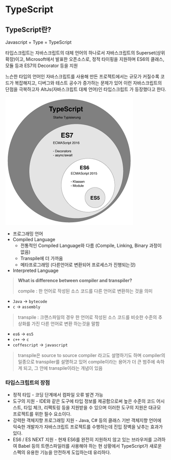 # TypeScript

## TypeScript란?
Javascript + Type = TypeScript

타입스크립트는 자바스크립트의 대체 언어의 하나로서 자바스크립트의 Superset(상위확장)이고,
Microsoft에서 발표한 오픈소스로, 정적 타이핑을 지원하며 ES6의 클래스, 모듈 등과 ES7의 Decorator 등을 지원

느슨한 타입의 언어인 자바스크립트를 사용해 만든 프로젝트에서는 규모가 커질수록 코드가 복잡해지고, 디버그와 테스트 공수가 증가하는 문제가 있어 이런 자바스크립트의 단점을 극복하고자 AltJs(자바스크립트 대체 언어)인 타입스크립트 가 등장했다고 한다.

![image](../asset/Deno/typescript-superset/image.png)

- 프로그래밍 언어
- Compiled Language
	- 전통적인 Compiled Language와 다름 (Compile, Linking, Binary 과정이 없음)
	- Transpile에 더 가까움
	- 메타프로그래밍 (다른언어로 변환되어 프로세스가 진행되는것)
- Interpreted Language

> **What is difference between compiler and transpiler?**
>
> compile : 한 언어로 작성된 소스 코드를 다른 언어로 변환하는 것을 의미
- `Java` -> `bytecode`
- `c` -> `assembly`

> transpile : 크랜스파일의 경우 한 언어로 작성된 소스 코드를 비슷한 수준의 추상화를 가진 다른 언어로 변환 하는것을 말함
- `es6` -> `es5`
- `c++` -> `c`
- `coffescript` -> `javascript`

> transpile은 source to source compiler 라고도 설명하기도 하며 compiler의 일종으로 transpiler를 설명하고 있어 compile이라는 용어가 더 큰 범주에 속하게 되고, 그 안에 transpile이라는 개념이 있음

### 타입스크립트의 장점
- 정적 타입 - 코딩 단계에서 컴파일 오류 발견 가능
- 도구의 지원 - IDE와 같은 도구에 타입 정보를 제공함으로써 높은 수준의 코드 어시스트, 타입 체크, 리팩토링 등을 지원받을 수 있으며 이러한 도구의 지원은 대규모 프로젝트를 위한 필수 요소이다.
- 강력한 객체지향 프로그래밍 지원 - Java, C# 등의 클래스 기반 객체지향 언어에 익숙한 개발자가 자바스크립트 프로젝트를 수행하는데 진입 장벽을 낮추는 효과가 있다.
- ES6 / ES NEXT 지원 - 현재 ES6를 완전히 지원하지 않고 있는 브라우저를 고려하여 Babel 등의 트랜스파일러를 사용해야 하는 현 상황에서 TypeScript가 새로운 스펙의 유용한 기능을 안전하게 도입하는데 유리하다.

